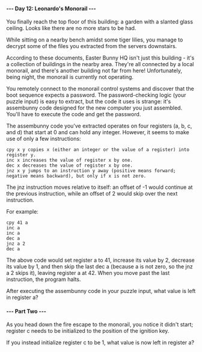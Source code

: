 #### --- Day 12: Leonardo's Monorail ---

You finally reach the top floor of this building: a garden with a slanted glass ceiling. Looks like there are no more stars to be had.

While sitting on a nearby bench amidst some tiger lilies, you manage to decrypt some of the files you extracted from the servers downstairs.

According to these documents, Easter Bunny HQ isn't just this building - it's a collection of buildings in the nearby area. They're all connected by a local monorail, and there's another building not far from here! Unfortunately, being night, the monorail is currently not operating.

You remotely connect to the monorail control systems and discover that the boot sequence expects a password. The password-checking logic (your puzzle input) is easy to extract, but the code it uses is strange: it's assembunny code designed for the new computer you just assembled. You'll have to execute the code and get the password.

The assembunny code you've extracted operates on four registers (a, b, c, and d) that start at 0 and can hold any integer. However, it seems to make use of only a few instructions:

    cpy x y copies x (either an integer or the value of a register) into register y.
    inc x increases the value of register x by one.
    dec x decreases the value of register x by one.
    jnz x y jumps to an instruction y away (positive means forward; negative means backward), but only if x is not zero.

The jnz instruction moves relative to itself: an offset of -1 would continue at the previous instruction, while an offset of 2 would skip over the next instruction.

For example:

    cpy 41 a
    inc a
    inc a
    dec a
    jnz a 2
    dec a

The above code would set register a to 41, increase its value by 2, decrease its value by 1, and then skip the last dec a (because a is not zero, so the jnz a 2 skips it), leaving register a at 42. When you move past the last instruction, the program halts.

After executing the assembunny code in your puzzle input, what value is left in register a?

#### --- Part Two ---

As you head down the fire escape to the monorail, you notice it didn't start; register c needs to be initialized to the position of the ignition key.

If you instead initialize register c to be 1, what value is now left in register a?
